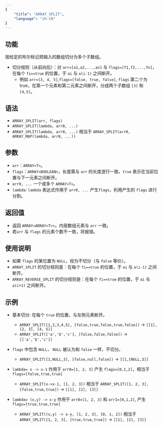```yaml
---
{
    "title": "ARRAY_SPLIT",
    "language": "zh-CN"
}
---
```


## 功能

按给定的布尔标记把输入的数组切分为多个子数组。

- 切分规则（从前向后）：对 `arr=[a1,a2,...,an]` 与 `flags=[f1,f2,...,fn]`，在每个 `fi==true` 的位置，于 `ai` 与 `a(i-1)` 之间断开。
  - 例如 `arr=[3, 4, 5]`,`flags=[false, true, false]`, `flags` 第二个为true，在第一个元素和第二元素之间断开，分成两个子数组 `[3]` 和 `[4,5]`。

## 语法

- `ARRAY_SPLIT(arr, flags)`
- `ARRAY_SPLIT(lambda, arr0, ...)`
- `ARRAY_SPLIT(lambda, arr0, ...)` 相当于  `ARRAY_SPLIT(arr0, ARRAY_MAP(lambda, arr0, ...))`

## 参数

- `arr`：`ARRAY<T>`。
- `flags`：`ARRAY<BOOLEAN>`，长度需与 `arr` 的长度逐行一致。`true` 表示在当前位置与下一元素之间断开。
- `arr0, ...` 一个或多个 `ARRAY<T>`。
- `lambda`: `lambda` 表达式作用于 `arr0, ...` 产生`flags`，利用产生的 `flags` 进行分割。

## 返回值

- 返回 `ARRAY<ARRAY<T>>`。内层数组元素与 `arr` 一致。
- 若`arr` 与 `flags` 的元素个数不一致，将报错。

## 使用说明

- 如果 `flags` 的某位置为 `NULL`，视为不切分（与 `false` 等价）。
- `ARRAY_SPLIT` 的切分规则是：在每个 `fi==true` 的位置，于 `ai` 与 `a(i-1)` 之间断开。
- `ARRAY_REVERSE_SPLIT` 的切分规则是：在每个 `fi==true` 的位置，于 `ai` 与 `a(i+1)` 之间断开。

## 示例

- 基本切分: 在每个 `true` 的位置，与左侧元素断开。
  - `ARRAY_SPLIT([1,2,3,4,5], [false,true,false,true,false])` -> `[[1], [2, 3], [4, 5]]`
  - `ARRAY_SPLIT(['a','b','c'], [false,false,false])` -> `[['a','b','c']]`

- `flags` 中包含 `NULL`， `NULL` 被认为和 `false` 一样，不切分。
  - `ARRAY_SPLIT([1,NULL,3], [false,null,false])` -> `[[1,[NULL,3]]`

- `lambda= x -> x-1` 作用于 `arr0=[1, 2, 3]` 产生 `flags=[0,1,2]`，相当于 `flags=[false,true,true]`
  - `ARRAY_SPLIT(x->x-1, [1, 2, 3])` 相当于 `ARRAY_SPLIT([1, 2, 3], [false,true,true])` -> `[[1], [2], [3]]`

- `lambda= (x,y) -> x-y` 作用于 `arr0=[1, 2, 3]` 和 `arr1=[0,1,2]`, 产生 `flags=[true,true,true]`
  - `ARRAY_SPLIT((x,y) -> x-y, [1, 2, 3], [0, 1, 2])` 相当于 `ARRAY_SPLIT([1, 2, 3], [true,true,true])` -> `[[1], [2], [3]]`